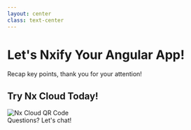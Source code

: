 ```yaml
---
layout: center
class: text-center
---
```


# Let's Nxify Your Angular App!

<div class="mt-8 text-xl">
  Recap key points, thank you for your attention!
</div>

<div v-click class="mt-12">
  <h2 class="text-2xl font-bold text-primary">Try Nx Cloud Today!</h2>
  <div class="mt-4">
    <img
      src="https://api.qrserver.com/v1/create-qr-code/?size=150x150&data=https://nx.app"
      class="mx-auto"
      alt="Nx Cloud QR Code"
    />
  </div>
</div>

<div v-click class="mt-12 text-xl text-gray-500">
  Questions? Let's chat!
</div>